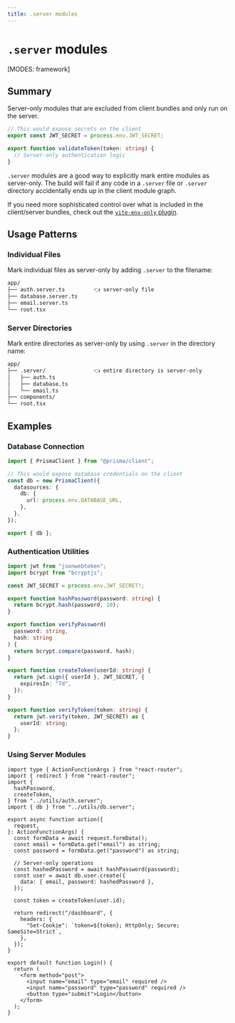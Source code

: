 ```yaml
---
title: .server modules
---
```


# `.server` modules

[MODES: framework]

## Summary

Server-only modules that are excluded from client bundles and only run on the server.

```ts filename=auth.server.ts
// This would expose secrets on the client
export const JWT_SECRET = process.env.JWT_SECRET;

export function validateToken(token: string) {
  // Server-only authentication logic
}
```

`.server` modules are a good way to explicitly mark entire modules as server-only. The build will fail if any code in a `.server` file or `.server` directory accidentally ends up in the client module graph.

<docs-info>

If you need more sophisticated control over what is included in the client/server bundles, check out the [`vite-env-only` plugin](https://github.com/pcattori/vite-env-only).

</docs-info>

## Usage Patterns

### Individual Files

Mark individual files as server-only by adding `.server` to the filename:

```txt
app/
├── auth.server.ts         👈 server-only file
├── database.server.ts
├── email.server.ts
└── root.tsx
```

### Server Directories

Mark entire directories as server-only by using `.server` in the directory name:

```txt
app/
├── .server/               👈 entire directory is server-only
│   ├── auth.ts
│   ├── database.ts
│   └── email.ts
├── components/
└── root.tsx
```

## Examples

### Database Connection

```ts filename=app/utils/db.server.ts
import { PrismaClient } from "@prisma/client";

// This would expose database credentials on the client
const db = new PrismaClient({
  datasources: {
    db: {
      url: process.env.DATABASE_URL,
    },
  },
});

export { db };
```

### Authentication Utilities

```ts filename=app/utils/auth.server.ts
import jwt from "jsonwebtoken";
import bcrypt from "bcryptjs";

const JWT_SECRET = process.env.JWT_SECRET!;

export function hashPassword(password: string) {
  return bcrypt.hash(password, 10);
}

export function verifyPassword(
  password: string,
  hash: string
) {
  return bcrypt.compare(password, hash);
}

export function createToken(userId: string) {
  return jwt.sign({ userId }, JWT_SECRET, {
    expiresIn: "7d",
  });
}

export function verifyToken(token: string) {
  return jwt.verify(token, JWT_SECRET) as {
    userId: string;
  };
}
```

### Using Server Modules

```tsx filename=app/routes/login.tsx
import type { ActionFunctionArgs } from "react-router";
import { redirect } from "react-router";
import {
  hashPassword,
  createToken,
} from "../utils/auth.server";
import { db } from "../utils/db.server";

export async function action({
  request,
}: ActionFunctionArgs) {
  const formData = await request.formData();
  const email = formData.get("email") as string;
  const password = formData.get("password") as string;

  // Server-only operations
  const hashedPassword = await hashPassword(password);
  const user = await db.user.create({
    data: { email, password: hashedPassword },
  });

  const token = createToken(user.id);

  return redirect("/dashboard", {
    headers: {
      "Set-Cookie": `token=${token}; HttpOnly; Secure; SameSite=Strict`,
    },
  });
}

export default function Login() {
  return (
    <form method="post">
      <input name="email" type="email" required />
      <input name="password" type="password" required />
      <button type="submit">Login</button>
    </form>
  );
}
```
